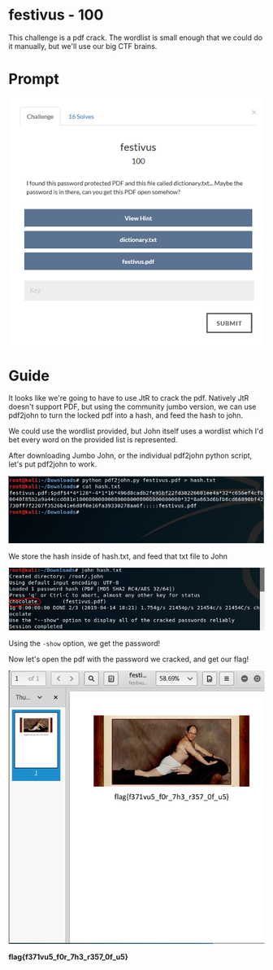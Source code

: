 # festivus - 100
This challenge is a pdf crack. The wordlist is small enough that we could do it manually, but we'll use our big CTF brains.

# Prompt

![alt text](https://github.com/Jhayes97/MCCC2017-Walkthrough/blob/master/src/fes1.PNG "festivus")


# Guide 

It looks like we're going to have to use JtR to crack the pdf. Natively JtR doesn't support PDF, but using the community jumbo version, we can use pdf2john to turn the locked pdf into a hash, and feed the hash to john.

We could use the wordlist provided, but John itself uses a wordlist which I'd bet every word on the provided list is represented.

After downloading Jumbo John, or the individual pdf2john python script, let's put pdf2john to work.

![alt text](https://github.com/Jhayes97/MCCC2017-Walkthrough/blob/master/src/fes2.PNG "festivus")

We store the hash inside of hash.txt, and feed that txt file to John

![alt text](https://github.com/Jhayes97/MCCC2017-Walkthrough/blob/master/src/fes3.PNG "festivus")

Using the `-show` option, we get the password!

Now let's open the pdf with the password we cracked, and get our flag!

![alt text](https://github.com/Jhayes97/MCCC2017-Walkthrough/blob/master/src/fes4.PNG "festivus")

**flag{f371vu5_f0r_7h3_r357_0f_u5}**

